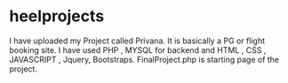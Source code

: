 # heelprojects
I have uploaded my Project called Privana. It is basically a PG or flight booking site.
I have used PHP , MYSQL for backend and HTML , CSS , JAVASCRIPT , Jquery, Bootstraps.
FinalProject.php is starting page of the project.

